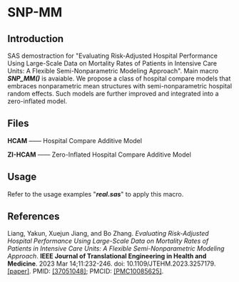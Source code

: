 # SNP-MM

## Introduction
SAS demostraction for "Evaluating Risk-Adjusted Hospital Performance Using Large-Scale Data on Mortality Rates of Patients in Intensive Care Units: A Flexible Semi-Nonparametric Modeling Approach". Main macro ***SNP_MM()*** is avaiable. We propose a class of hospital compare models that embraces nonparametric mean structures with semi-nonparametric hospital random effects. Such models are further improved and integrated into a zero-inflated model.

## Files
**HCAM** —— Hospital Compare Additive Model

**ZI-HCAM** —— Zero-Inflated Hospital Compare Additive Model

## Usage
Refer to the usage examples "***real.sas***" to apply this macro.

## References
Liang, Yakun, Xuejun Jiang, and Bo Zhang. *Evaluating Risk-Adjusted Hospital Performance Using Large-Scale Data on Mortality Rates of Patients in Intensive Care Units: A Flexible Semi-Nonparametric Modeling Approach*. **IEEE Journal of Translational Engineering in Health and Medicine**. 2023 Mar 14;11:232-246. doi: 10.1109/JTEHM.2023.3257179. [[paper]](https://ieeexplore.ieee.org/document/10068535). PMID: [[37051048]](https://pubmed.ncbi.nlm.nih.gov/37051048/); PMCID: [[PMC10085625]](https://www.ncbi.nlm.nih.gov/pmc/articles/PMC10085625/).
